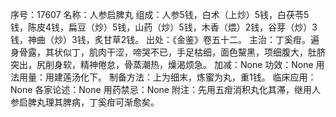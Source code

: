 序号：17607
名称：人参启脾丸
组成：人参5钱，白术（上炒）5钱，白茯苓5钱，陈皮4钱，扁豆（炒）5钱，山药（炒）5钱，木香（煨）2钱，谷芽（炒）3钱，神曲（炒）3钱，炙甘草2钱。
出处：《金鉴》卷五十二。
主治：丁奚疳。遍身骨露，其状似丁，肌肉干涩，啼哭不已，手足枯细，面色黧黑，项细腹大，肚脐突出，尻削身软，精神倦怠，骨蒸潮热，燥渴烦急。
加减：None
功效：None
用法用量：用建莲汤化下。
制备方法：上为细末，炼蜜为丸，重1钱。
临床应用：None
各家论述：None
用药禁忌：None
附注：先用五疳消积丸化其滞，继用人参启脾丸理其脾病，丁奚疳可渐愈矣。

